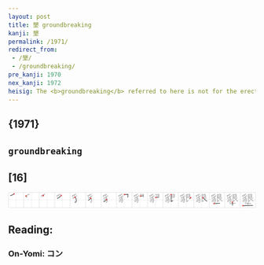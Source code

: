 ```yaml
---
layout: post
title: 墾 groundbreaking
kanji: 墾
permalink: /1971/
redirect_from:
 - /墾/
 - /groundbreaking/
pre_kanji: 1970
nex_kanji: 1972
heisig: The <b>groundbreaking</b> referred to here is not for the erection of new buildings but for the opening of farmlands. The elements: <i>skunk</i> . . . <i>silver</i> . . . <i>soil</i>.
---
```


## {1971}

## `groundbreaking`

## [16]

<div class="stroke"><img src="../images/E5A2BE.png" /></div>

## Reading:

### On-Yomi: コン
